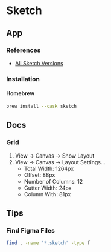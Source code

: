 # Sketch

## App

### References

- [All Sketch Versions](https://sketch.com/updates/)

### Installation

#### Homebrew

```sh
brew install --cask sketch
```

<!--
https://download.sketch.com/sketch-72.4-124482.zip
-->

## Docs

### Grid

1. View -> Canvas -> Show Layout
2. View -> Canvas -> Layout Settings...
   - Total Width: 1264px
   - Offset: 88px
   - Number of Columns: 12
   - Gutter Width: 24px
   - Column With: 81px

<!--
### TBD

.5*162*3.14
-->

## Tips

### Find Figma Files

```sh
find . -name '*.sketch' -type f
```
